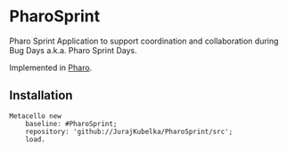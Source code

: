# PharoSprint

Pharo Sprint Application to support coordination and collaboration during Bug Days a.k.a. Pharo Sprint Days.

Implemented in [Pharo](http://pharo.org). 

## Installation

```
Metacello new
    baseline: #PharoSprint;
    repository: 'github://JurajKubelka/PharoSprint/src';
    load.
```
